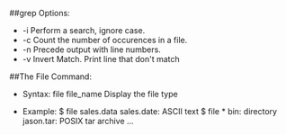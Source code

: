 ##grep Options:
* -i Perform a search, ignore case.
* -c Count the number of occurences in a file.
* -n Precede output with line numbers.
* -v Invert Match. Print line that don't match

##The File Command:
* Syntax: file file_name Display the file type

* Example:
	$ file sales.data
	sales.date: ASCII text
	$ file *
	bin: directory
	jason.tar: POSIX tar archive
	...
 
